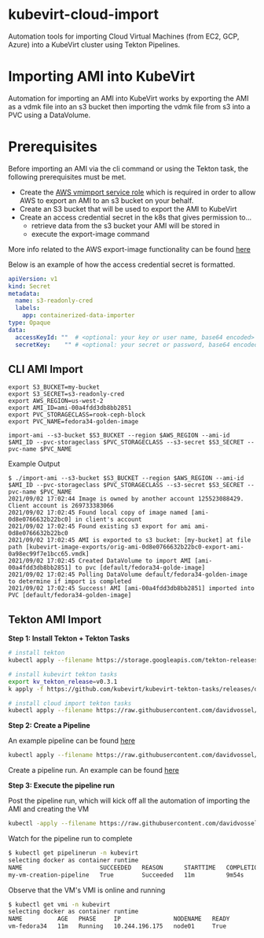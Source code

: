 # kubevirt-cloud-import
Automation tools for importing Cloud Virtual Machines (from EC2, GCP, Azure) into a KubeVirt cluster using Tekton Pipelines.

# Importing AMI into KubeVirt

Automation for importing an AMI into KubeVirt works by exporting the AMI as a vdmk file into an s3 bucket then importing the vdmk file from s3 into a PVC using a DataVolume.

# Prerequisites 

Before importing an AMI via the cli command or using the Tekton task, the following prerequisites must be met.
- Create the [AWS vmimport service role](https://docs.aws.amazon.com/vm-import/latest/userguide/vmie_prereqs.html#vmimport-role) which is required in order to allow AWS to export an AMI to an s3 bucket on your behalf.
- Create an S3 bucket that will be used to export the AMI to KubeVirt
- Create an access credential secret in the k8s that gives permission to...
	- retrieve data from the s3 bucket your AMI will be stored in
	- execute the export-image command

More info related to the AWS export-image functionality can be found [here](https://docs.aws.amazon.com/vm-import/latest/userguide/vmexport_image.html)

Below is an example of how the access credential secret is formatted.
```yaml
apiVersion: v1
kind: Secret
metadata:
  name: s3-readonly-cred
  labels:
    app: containerized-data-importer
type: Opaque
data:
  accessKeyId: ""  # <optional: your key or user name, base64 encoded>
  secretKey:    "" # <optional: your secret or password, base64 encoded>
```
## CLI AMI Import

```
export S3_BUCKET=my-bucket
export S3_SECRET=s3-readonly-cred
export AWS_REGION=us-west-2
export AMI_ID=ami-00a4fdd3db8bb2851
export PVC_STORAGECLASS=rook-ceph-block
export PVC_NAME=fedora34-golden-image

import-ami --s3-bucket $S3_BUCKET --region $AWS_REGION --ami-id $AMI_ID --pvc-storageclass $PVC_STORAGECLASS --s3-secret $S3_SECRET --pvc-name $PVC_NAME
```

Example Output

```
$ ./import-ami --s3-bucket $S3_BUCKET --region $AWS_REGION --ami-id $AMI_ID --pvc-storageclass $PVC_STORAGECLASS --s3-secret $S3_SECRET --pvc-name $PVC_NAME
2021/09/02 17:02:44 Image is owned by another account 125523088429. Client account is 269733383066
2021/09/02 17:02:45 Found local copy of image named [ami-0d8e0766632b22bc0] in client's account
2021/09/02 17:02:45 Found existing s3 export for ami ami-0d8e0766632b22bc0
2021/09/02 17:02:45 AMI is exported to s3 bucket: [my-bucket] at file path [kubevirt-image-exports/orig-ami-0d8e0766632b22bc0-export-ami-0a98ec99f7e1bcc65.vmdk]
2021/09/02 17:02:45 Created DataVolume to import AMI [ami-00a4fdd3db8bb2851] to pvc [default/fedora34-golde-image]
2021/09/02 17:02:45 Polling DataVolume default/fedora34-golden-image to determine if import is completed
2021/09/02 17:02:45 Success! AMI [ami-00a4fdd3db8bb2851] imported into PVC [default/fedora34-golden-image]
```

## Tekton AMI Import

**Step 1: Install Tekton + Tekton Tasks**

```bash
# install tekton
kubectl apply --filename https://storage.googleapis.com/tekton-releases/pipeline/latest/release.yaml

# install kubevirt tekton tasks
export kv_tekton_release=v0.3.1
k apply -f https://github.com/kubevirt/kubevirt-tekton-tasks/releases/download/${kv_tekton_release}/kubevirt-tekton-tasks-kubernetes.yaml 

# install cloud import tekton tasks
kubectl apply --filename https://raw.githubusercontent.com/davidvossel/kubevirt-cloud-import/main/tasks/import-ami/manifests/import-ami.yaml 

```

**Step 2: Create a Pipeline**

An example pipeline can be found [here](https://raw.githubusercontent.com/davidvossel/kubevirt-cloud-import/main/examples/create-vm-from-ami-pipeline.yaml)
```bash
kubectl apply --filename https://raw.githubusercontent.com/davidvossel/kubevirt-cloud-import/main/examples/create-vm-from-ami-pipeline.yaml
```

Create a pipeline run. An example can be found [here](https://raw.githubusercontent.com/davidvossel/kubevirt-cloud-import/main/examples/create-vm-from-ami-pipeline-run.yaml)

**Step 3: Execute the pipeline run**


Post the pipeline run, which will kick off all the automation of importing the AMI and creating the VM
```bash
kubectl -apply --filename https://raw.githubusercontent.com/davidvossel/kubevirt-cloud-import/main/examples/create-vm-from-ami-pipeline-run.yaml
```

Watch for the pipeline run to complete

```bash
$ kubectl get pipelinerun -n kubevirt
selecting docker as container runtime
NAME                      SUCCEEDED   REASON      STARTTIME   COMPLETIONTIME
my-vm-creation-pipeline   True        Succeeded   11m         9m54s
```

Observe that the VM's VMI is online and running
```bash
$ kubectl get vmi -n kubevirt
selecting docker as container runtime
NAME          AGE   PHASE     IP               NODENAME   READY
vm-fedora34   11m   Running   10.244.196.175   node01     True

```

